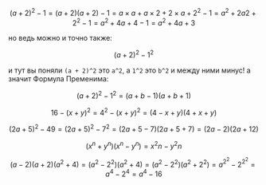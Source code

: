 $$ (a + 2)^2 - 1 = (a + 2)(a + 2) - 1 = a × a + a × 2 + 2 × a + 2^2 - 1 = a^2 + 2a2 + 2^2 - 1 = a^2 + 4a + 4 - 1 = a^2 + 4a + 3 $$

но ведь можно и точно также:

$$ (a + 2)^2 - 1^2 $$

и тут вы поняли `(a + 2)^2` это `a^2`, а `1^2` это `b^2` и между ними минус! а значит Формула Пременима:

$$ (a + 2)^2 - 1^2 = (a + b - 1)(a + b + 1) $$

$$ 16 - (x + y)^2 = 4^2 - (x + y)^2 = (4 - x + y)(4 + x + y) $$

$$ (2a + 5)^2 - 49 = (2a + 5)^2 - 7^2 = (2a + 5 - 7)(2a + 5 + 7) = (2a - 2)(2a + 12) $$

$$ (x^n + y^n)(x^n - y^n) = x^2n - y^2n $$

$$ (a - 2)(a + 2)(a^2 + 4) = (a^2 - 2^2)(a^2 + 4) = (a^2 - 2^2)(a^2 + 2^2) = a^2^2 - 2^2^2 = a^4 - 2^4 = a^4 - 16 $$
